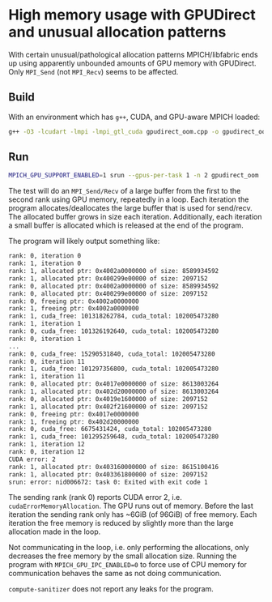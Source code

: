 # High memory usage with GPUDirect and unusual allocation patterns

With certain unusual/pathological allocation patterns MPICH/libfabric ends up
using apparently unbounded amounts of GPU memory with GPUDirect. Only
`MPI_Send` (not `MPI_Recv`) seems to be affected.

## Build

With an environment which has `g++`, CUDA, and GPU-aware MPICH loaded:

```bash
g++ -O3 -lcudart -lmpi -lmpi_gtl_cuda gpudirect_oom.cpp -o gpudirect_oom
```

## Run

```bash
MPICH_GPU_SUPPORT_ENABLED=1 srun --gpus-per-task 1 -n 2 gpudirect_oom
```

The test will do an `MPI_Send/Recv` of a large buffer from the first to the
second rank using GPU memory, repeatedly in a loop. Each iteration the program
allocates/deallocates the large buffer that is used for send/recv. The
allocated buffer grows in size each iteration. Additionally, each iteration a
small buffer is allocated which is released at the end of the program.

The program will likely output something like:

```bash
rank: 0, iteration 0
rank: 1, iteration 0
rank: 1, allocated ptr: 0x4002a0000000 of size: 8589934592
rank: 1, allocated ptr: 0x400299e00000 of size: 2097152
rank: 0, allocated ptr: 0x4002a0000000 of size: 8589934592
rank: 0, allocated ptr: 0x400299e00000 of size: 2097152
rank: 0, freeing ptr: 0x4002a0000000
rank: 1, freeing ptr: 0x4002a0000000
rank: 1, cuda_free: 101318262784, cuda_total: 102005473280
rank: 1, iteration 1
rank: 0, cuda_free: 101326192640, cuda_total: 102005473280
rank: 0, iteration 1
...
rank: 0, cuda_free: 15290531840, cuda_total: 102005473280
rank: 0, iteration 11
rank: 1, cuda_free: 101297356800, cuda_total: 102005473280
rank: 1, iteration 11
rank: 0, allocated ptr: 0x4017e0000000 of size: 8613003264
rank: 1, allocated ptr: 0x402d20000000 of size: 8613003264
rank: 0, allocated ptr: 0x4019e1600000 of size: 2097152
rank: 1, allocated ptr: 0x402f21600000 of size: 2097152
rank: 0, freeing ptr: 0x4017e0000000
rank: 1, freeing ptr: 0x402d20000000
rank: 0, cuda_free: 6675431424, cuda_total: 102005473280
rank: 1, cuda_free: 101295259648, cuda_total: 102005473280
rank: 1, iteration 12
rank: 0, iteration 12
CUDA error: 2
rank: 1, allocated ptr: 0x403160000000 of size: 8615100416
rank: 1, allocated ptr: 0x403361800000 of size: 2097152
srun: error: nid006672: task 0: Exited with exit code 1
```

The sending rank (rank 0) reports CUDA error 2, i.e.
`cudaErrorMemoryAllocation`. The GPU runs out of memory. Before the last
iteration the sending rank only has ~6GiB (of 96GiB) of free memory. Each
iteration the free memory is reduced by slightly more than the large allocation
made in the loop.

Not communicating in the loop, i.e. only performing the allocations, only
decreases the free memory by the small allocation size. Running the program
with `MPICH_GPU_IPC_ENABLED=0` to force use of CPU memory for communication
behaves the same as not doing communication.

`compute-sanitizer` does not report any leaks for the program.
